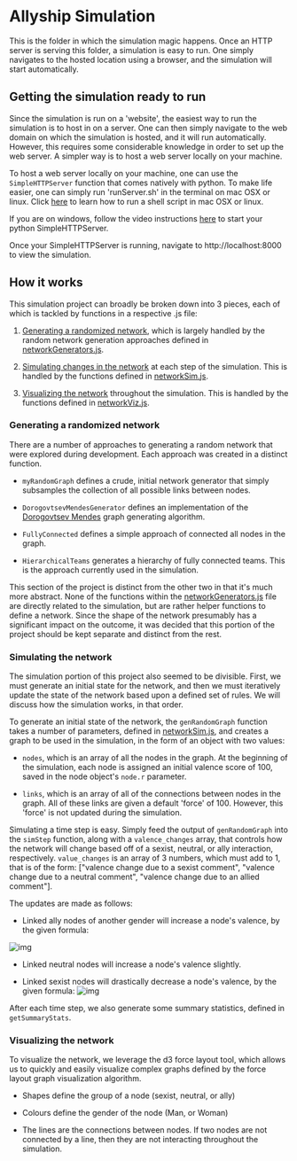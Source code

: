 # Allyship Simulation

This is the folder in which the simulation magic happens. Once an HTTP server is serving this folder, a simulation is easy to run. One simply navigates to the hosted location using a browser, and the simulation will start automatically.

## Getting the simulation ready to run

Since the simulation is run on a 'website', the easiest way to run the simulation is to host in on a server. One can then simply navigate to the web domain on which the simulation is hosted, and it will run automatically. However, this requires some considerable knowledge in order to set up the web server. A simpler way is to host a web server locally on your machine.

To host a web server locally on your machine, one can use the ```SimpleHTTPServer``` function that comes natively with python. To make life easier, one can simply run 'runServer.sh' in the terminal on mac OSX or linux. Click [here](https://apple.stackexchange.com/a/235129) to learn how to run a shell script in mac OSX or linux.

If you are on windows, follow the video instructions [here](https://www.youtube.com/watch?v=tV7TW-iK6GA) to start your python SimpleHTTPServer.

Once your SimpleHTTPServer is running, navigate to http://localhost:8000 to view the simulation.

## How it works

This simulation project can broadly be broken down into 3 pieces, each of which is tackled by functions in a respective .js file:

1. [Generating a randomized network](#generating-a-randomized-network), which is largely handled by the random network generation approaches defined in [networkGenerators.js](/Simulation/NetworkGenerators.js).

2. [Simulating changes in the network](#simulating-the-network) at each step of the simulation. This is handled by the functions defined in [networkSim.js](/Simulation/networkSim.js). 

3. [Visualizing the network](#visualizing-the-network) throughout the simulation. This is handled by the functions defined in [networkViz.js](/Simulation/networkViz.js).


### Generating a randomized network

There are a number of approaches to generating a random network that were explored during development. Each approach was created in a distinct function.

* `myRandomGraph` defines a crude, initial network generator that simply subsamples the collection of all possible links between nodes. 

* `DorogovtsevMendesGenerator` defines an implementation of the [Dorogovtsev Mendes](http://graphstream-project.org/doc/Generators/Dorogovtsev-Mendes-generator/) graph generating algorithm.

* `FullyConnected` defines a simple approach of connected all nodes in the graph.

* `HierarchicalTeams` generates a hierarchy of fully connected teams. This is the approach currently used in the simulation.

This section of the project is distinct from the other two in that it's much more abstract. None of the functions within the [networkGenerators.js](/Simulation/NetworkGenerators.js) file are directly related to the simulation, but are rather helper functions to define a network. Since the shape of the network presumably has a significant impact on the outcome, it was decided that this portion of the project should be kept separate and distinct from the rest.

### Simulating the network

The simulation portion of this project also seemed to be divisible. First, we must generate an initial state for the network, and then we must iteratively update the state of the network based upon a defined set of rules. We will discuss how the simulation works, in that order.

To generate an initial state of the network, the `genRandomGraph` function takes a number of parameters, defined in [networkSim.js](/Simulation/networkSim.js), and creates a graph to be used in the simulation, in the form of an object with two values: 

* `nodes`, which is an array of all the nodes in the graph. At the beginning of the simulation, each node is assigned an initial valence score of 100, saved in the node object's `node.r` parameter.

* `links`, which is an array of all of the connections between nodes in the graph. All of these links are given a default 'force' of 100. However, this 'force' is not updated during the simulation.

Simulating a time step is easy. Simply feed the output of `genRandomGraph` into the `simStep` function, along with a `valence_changes` array, that controls how the network will change based off of a sexist, neutral, or ally interaction, respectively. `value_changes` is an array of 3 numbers, which must add to 1, that is of the form: \["valence change due to a sexist comment", "valence change due to a neutral comment", "valence change due to an allied comment"\]. 

The updates are made as follows:

* Linked ally nodes of another gender will increase a node's valence, by the given formula:

![img](http://mathurl.com/ya7xsuox.png)


* Linked neutral nodes will increase a node's valence slightly.

* Linked sexist nodes will drastically decrease a node's valence, by the given formula:
![img](http://mathurl.com/y8n99x6c.png)

After each time step, we also generate some summary statistics, defined in `getSummaryStats`. 

### Visualizing the network

To visualize the network, we leverage the d3 force layout tool, which allows us to quickly and easily visualize complex graphs defined by the force layout graph visualization algorithm.

* Shapes define the group of a node (sexist, neutral, or ally)

* Colours define the gender of the node (Man, or Woman)

* The lines are the connections between nodes. If two nodes are not connected by a line, then they are not interacting throughout the simulation.

